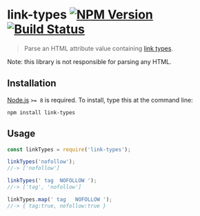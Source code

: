 # link-types [![NPM Version][npm-image]][npm-url] [![Build Status][travis-image]][travis-url]

> Parse an HTML attribute value containing [link types](https://developer.mozilla.org/en-US/docs/Web/HTML/Link_types).


Note: this library is not responsible for parsing any HTML.


## Installation

[Node.js](http://nodejs.org/) `>= 8` is required. To install, type this at the command line:
```shell
npm install link-types
```


## Usage
```js
const linkTypes = require('link-types');

linkTypes('nofollow');
//-> ['nofollow']

linkTypes(' tag  NOFOLLOW ');
//-> ['tag', 'nofollow']

linkTypes.map(' tag   NOFOLLOW ');
//-> { tag:true, nofollow:true }
```


[npm-image]: https://img.shields.io/npm/v/link-types.svg
[npm-url]: https://npmjs.com/package/link-types
[travis-image]: https://img.shields.io/travis/stevenvachon/link-types.svg
[travis-url]: https://travis-ci.org/stevenvachon/link-types
